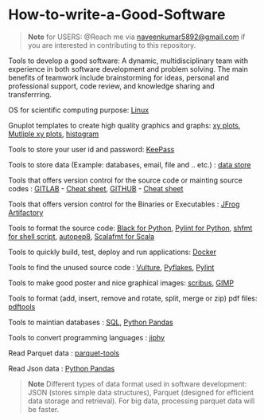 # How-to-write-a-Good-Software

> __Note__ for USERS:  @Reach me via naveenkumar5892@gmail.com if you are interested in contributing to this repository. 

Tools to develop a good software: A dynamic, multidisciplinary team with experience in both software development and problem solving. The main benefits of teamwork include brainstorming for ideas, personal and professional support, code review, and knowledge sharing and transferrring.

OS for scientific computing purpose: [Linux](https://github.com/NaveenKaliannan/guide-to-good-software/blob/main/DevOps/Linux.md)

Gnuplot templates to create high quality graphics and graphs: [xy plots](https://github.com/NaveenKaliannan/guide-to-good-software/blob/main/templates-GRAPHS-HISTOGRAMS/Chapter5/translational-KE/translational-KE.pdf), [Mutliple xy plots](https://github.com/NaveenKaliannan/guide-to-good-software/blob/main/templates-GRAPHS-HISTOGRAMS/Chapter4/induced-seperated/PFFMD/mgcl2-total-induced_PFFMD.pdf), [histogram](https://github.com/NaveenKaliannan/guide-to-good-software/blob/main/templates-GRAPHS-HISTOGRAMS/Chapter6/Hbond-population/Fig3.gp)

Tools to store your user id and password: [KeePass](https://keepass.info/download.html)

Tools to store data (Example: databases, email, file and .. etc.) : [data store](https://cloud.google.com/datastore)

Tools that offers version control for the source code or mainting source codes :  [GITLAB]( https://gitlab.com/) - [Cheat sheet](https://about.gitlab.com/images/press/git-cheat-sheet.pdf),  [GITHUB](https://github.com/) - [Cheat sheet](https://education.github.com/git-cheat-sheet-education.pdf)

Tools that offers version control for the Binaries or Executables : [JFrog Artifactory](https://jfrog.com/solution-sheet/jfrog-artifactory-de/?utm_source=google&utm_medium=cpc&utm_campaign=Search|DSK|DACH|DSA&utm_term=&utm_network=g&cq_plac=&cq_plt=gp&utm_content=u-bin&gclid=EAIaIQobChMI4uqgx_PV-QIVyPZRCh26Yg6lEAAYASAAEgLOA_D_BwE)

Tools to format the source code: [Black for Python](https://pypi.org/project/black/), [Pylint for Python](https://pypi.org/project/pylint/), [shfmt for shell script](https://webinstall.dev/shfmt/), [autopep8](https://pypi.org/project/autopep8/), [Scalafmt for Scala](https://scalameta.org/scalafmt/docs/installation.html#arch-linux)

Tools to quickly build, test, deploy and run applications: [Docker](https://www.docker.com/)

Tools to find the unused source code :  [Vulture](https://pypi.org/project/vulture/), [Pyflakes](https://pypi.org/project/pyflakes/), [Pylint](https://pypi.org/project/pylint/)

Tools to make good poster and nice graphical images: [scribus](https://www.scribus.net/), [GIMP](https://www.gimp.org/)

Tools to format (add, insert, remove and rotate, split, merge or zip) pdf files: [pdftools](https://pypi.org/project/pdftools/1.0.6/)

Tools to maintian databases : [SQL](), [Python Pandas]() 

Tools to convert programming languages : [jiphy](https://github.com/timothycrosley/jiphy) 

Read Parquet data : [parquet-tools](https://pypi.org/project/parquet-tools/) 

Read Json data : [Python Pandas]() 

> __Note__ Different types of data format used in software development: JSON (stores simple data structures), Parquet (designed for efficient data storage and retrieval). For big data, processing parquet data will be faster.
